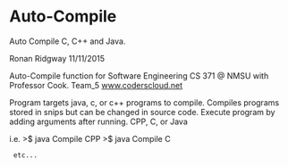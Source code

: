 # Auto-Compile
Auto Compile C, C++ and Java.

Ronan Ridgway 
11/11/2015


Auto-Compile function for Software Engineering CS 371 @ NMSU with Professor Cook.
Team_5 www.coderscloud.net


Program targets java, c, or c++ programs to compile. Compiles programs stored in snips but can be changed in source code. Execute program by adding arguments after running. CPP, C, or Java

i.e. >$ java Compile CPP
     >$ java Compile C
     
     etc...
     
     
     
